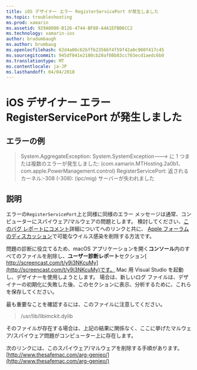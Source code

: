 ```yaml
---
title: iOS デザイナー エラー RegisterServicePort が発生しました
ms.topic: troubleshooting
ms.prod: xamarin
ms.assetid: 929A0080-B126-4744-BF88-A4A1EFBB6CC2
ms.technology: xamarin-ios
author: bradumbaugh
ms.author: brumbaug
ms.openlocfilehash: 62d4a06c62bffb23566f4f59f42a0c980f417c45
ms.sourcegitcommit: 945df041e2180cb20af08b83cc703ecd1aedc6b0
ms.translationtype: MT
ms.contentlocale: ja-JP
ms.lasthandoff: 04/04/2018
---
```

# <a name="ios-designer-error-with-registerserviceport"></a>iOS デザイナー エラー RegisterServicePort が発生しました

## <a name="sample-error"></a>エラーの例
> System.AggregateException: System.SystemException---> に 1 つまたは複数のエラーが発生しました: (com.xamarin.MTHosting.2a0b1、com.apple.PowerManagement.control) RegisterServicePort: 返されるカーネル:-308 (-308): (ipc/mig) サーバーが失われました

## <a name="explanation"></a>説明
エラーの`RegisterServicePort`上と同様に同様のエラー メッセージは通常、コンピューターにスパイウェア/マルウェアの問題とします。 検討してください、[このバグ レポートにコメント](https://bugzilla.xamarin.com/show_bug.cgi?id=21907#c4)詳細についてへのリンクと共に、 [Apple フォーラムのディスカッション](https://discussions.apple.com/thread/5596008)で可能なウイルス感染を削除する方法です。 

問題の診断に役立てるため、macOS アプリケーションを開く**コンソール**内のすべてのファイルを削除し、**ユーザー診断レポート**セクション[ http://screencast.com/t/y9i3NKcuMy](http://screencast.com/t/y9i3NKcuMy)です。 Mac 用 Visual Studio を起動し、デザイナーを使用しようとします。 場合は、新しいログ ファイルは、デザイナーの初期化に失敗した後、このセクションに表示、分析するために、これらを保存してください。  

最も重要なことを確認するには、このファイルに注意してください。 
> /usr/lib/libimckit.dylib

そのファイルが存在する場合は、上記の結果に関係なく、ここに挙げたマルウェア/スパイウェア問題がコンピューター上に存在します。  

次のリンクには、このスパイウェア/マルウェアを削除する手順があります。 [http://www.thesafemac.com/arg-genieo/](http://www.thesafemac.com/arg-genieo/)  

